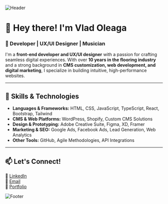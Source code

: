 ![Header](https://source.unsplash.com/1600x400/?technology,code)

# 👋 Hey there! I'm **Vlad Oleaga**

### 🎸 Developer | UX/UI Designer | Musician

I'm a **front-end developer and UX/UI designer** with a passion for crafting seamless digital experiences. With over **10 years in the flooring industry** and a strong background in **CMS customization, web development, and digital marketing**, I specialize in building intuitive, high-performance websites. 

---

## 🚀 **Skills & Technologies**

- **Languages & Frameworks:** HTML, CSS, JavaScript, TypeScript, React, Bootstrap, Tailwind
- **CMS & Web Platforms:** WordPress, Shopify, Custom CMS Solutions
- **Design & Prototyping:** Adobe Creative Suite, Figma, XD, Framer
- **Marketing & SEO:** Google Ads, Facebook Ads, Lead Generation, Web Analytics
- **Other Tools:** GitHub, Agile Methodologies, API Integrations

---

## 📫 **Let's Connect!**

💼 [LinkedIn](https://linkedin.com/in/vladimir-oleaga)  
📧 [Email](mailto:vladimiroleaga@gmail.com)  
🎸 [Portfolio](https://vladoleaga.framer.website/)  

![Footer](https://source.unsplash.com/1600x400/?coding,tech)
